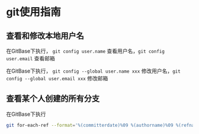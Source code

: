 # git使用指南

## 查看和修改本地用户名

在GitBase下执行， `git config user.name` 查看用户名，`git config user.email` 查看邮箱

在GitBase下执行， `git config --global user.name xxx` 修改用户名，`git config --global user.email xxx` 修改邮箱

## 查看某个人创建的所有分支

在GitBase下执行

```sh
git for-each-ref --format='%(committerdate)%09 %(authorname)%09 %(refname)'|sort -k5n -k2M -k3n -k4n|grep author
```
